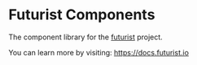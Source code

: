 # Futurist Components

The component library for the [futurist](https://futurist.io) project.

You can learn more by visiting: https://docs.futurist.io